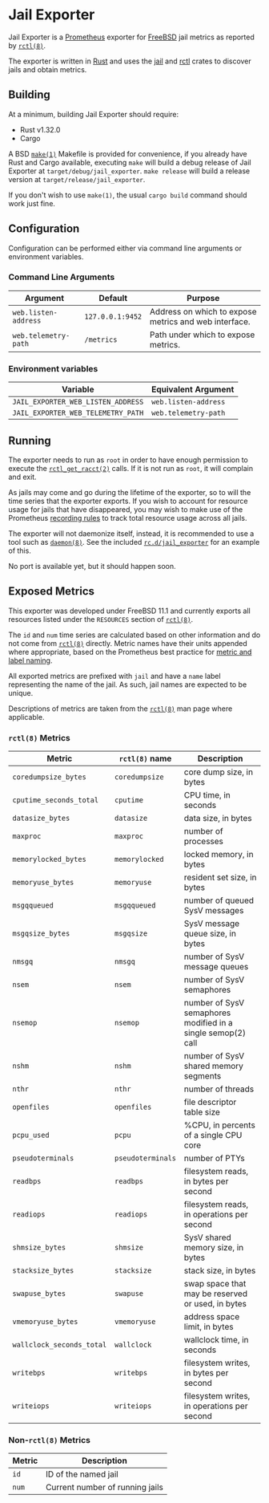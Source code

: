 # Jail Exporter

Jail Exporter is a [Prometheus] exporter for [FreeBSD] jail metrics as reported
by [`rctl(8)`].

The exporter is written in [Rust] and uses the [jail] and [rctl] crates to
discover jails and obtain metrics.

## Building

At a minimum, building Jail Exporter should require:

  - Rust v1.32.0
  - Cargo

A BSD [`make(1)`] Makefile is provided for convenience, if you already have
Rust and Cargo available, executing `make` will build a debug release of Jail
Exporter at `target/debug/jail_exporter`. `make release` will build a release
version at `target/release/jail_exporter`.

If you don't wish to use `make(1)`, the usual `cargo build` command should work
just fine.

## Configuration

Configuration can be performed either via command line arguments or environment
variables.

### Command Line Arguments

Argument             | Default          | Purpose
---------------------|------------------|--------
`web.listen-address` | `127.0.0.1:9452` | Address on which to expose metrics and web interface.
`web.telemetry-path` | `/metrics`       | Path under which to expose metrics.

### Environment variables

Variable                           | Equivalent Argument
-----------------------------------|--------------------
`JAIL_EXPORTER_WEB_LISTEN_ADDRESS` | `web.listen-address`
`JAIL_EXPORTER_WEB_TELEMETRY_PATH` | `web.telemetry-path`

## Running

The exporter needs to run as `root` in order to have enough permission to
execute the [`rctl_get_racct(2)`] calls.  If it is not run as `root`, it will
complain and exit.

As jails may come and go during the lifetime of the exporter, so to will the
time series that the exporter exports. If you wish to account for resource
usage for jails that have disappeared, you may wish to make use of the
Prometheus [recording rules] to track total resource usage across all jails.

The exporter will not daemonize itself, instead, it is recommended to use a
tool such as [`daemon(8)`].  See the included [`rc.d/jail_exporter`] for an
example of this.

No port is available yet, but it should happen soon.

## Exposed Metrics

This exporter was developed under FreeBSD 11.1 and currently exports all
resources listed under the `RESOURCES` section of [`rctl(8)`].

The `id` and `num` time series are calculated based on other information and do
not come from [`rctl(8)`] directly. Metric names have their units appended
where appropriate, based on the Prometheus best practice for [metric and label
naming].

All exported metrics are prefixed with `jail` and have a `name` label
representing the name of the jail. As such, jail names are expected to be
unique.

Descriptions of metrics are taken from the [`rctl(8)`] man page where
applicable.

### `rctl(8)` Metrics

Metric                    | `rctl(8)` name    | Description
--------------------------|-------------------|------------
`coredumpsize_bytes`      | `coredumpsize`    | core dump size, in bytes
`cputime_seconds_total`   | `cputime`         | CPU time, in seconds
`datasize_bytes`          | `datasize`        | data size, in bytes
`maxproc`                 | `maxproc`         | number of processes
`memorylocked_bytes`      | `memorylocked`    | locked memory, in bytes
`memoryuse_bytes`         | `memoryuse`       | resident set size, in bytes
`msgqqueued`              | `msgqqueued`      | number of queued SysV messages
`msgqsize_bytes`          | `msgqsize`        | SysV message queue size, in bytes
`nmsgq`                   | `nmsgq`           | number of SysV message queues
`nsem`                    | `nsem`            | number of SysV semaphores
`nsemop`                  | `nsemop`          | number of SysV semaphores modified in a single semop(2) call
`nshm`                    | `nshm`            | number of SysV shared memory segments
`nthr`                    | `nthr`            | number of threads
`openfiles`               | `openfiles`       | file descriptor table size
`pcpu_used`               | `pcpu`            | %CPU, in percents of a single CPU core
`pseudoterminals`         | `pseudoterminals` | number of PTYs
`readbps`                 | `readbps`         | filesystem reads, in bytes per second
`readiops`                | `readiops`        | filesystem reads, in operations per second
`shmsize_bytes`           | `shmsize`         | SysV shared memory size, in bytes
`stacksize_bytes`         | `stacksize`       | stack size, in bytes
`swapuse_bytes`           | `swapuse`         | swap space that may be reserved or used, in bytes
`vmemoryuse_bytes`        | `vmemoryuse`      | address space limit, in bytes
`wallclock_seconds_total` | `wallclock`       | wallclock time, in seconds
`writebps`                | `writebps`        | filesystem writes, in bytes per second
`writeiops`               | `writeiops`       | filesystem writes, in operations per second

### Non-`rctl(8)` Metrics

Metric                    | Description
--------------------------|------------
`id`                      | ID of the named jail
`num`                     | Current number of running jails

[FreeBSD]: https://www.freebsd.org/
[Prometheus]: https://prometheus.io/
[Rust]: https://www.rust-lang.org/
[jail]: https://crates.io/crates/jail
[metric and label naming]: https://prometheus.io/docs/practices/naming/
[rctl]: https://crates.io/crates/rctl
[recording rules]: https://prometheus.io/docs/prometheus/latest/configuration/recording_rules/
[`daemon(8)`]: https://www.freebsd.org/cgi/man.cgi?query=daemon&sektion=8
[`make(1)`]: https://www.freebsd.org/cgi/man.cgi?query=make&sektion=1
[`rc.d/jail_exporter`]: rc.d/jail_exporter
[`rctl(8)`]: https://www.freebsd.org/cgi/man.cgi?query=rctl&sektion=8
[`rctl_get_racct(2)`]: https://www.freebsd.org/cgi/man.cgi?query=rctl_get_racct&sektion=2
